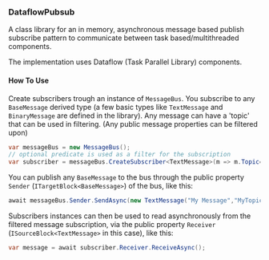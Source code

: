 
### DataflowPubsub 

A class library for an in memory, asynchronous message based publish subscribe pattern to communicate between task based/multithreaded components. 

The implementation uses Dataflow (Task Parallel Library) components.

#### How To Use

Create subscribers trough an instance of `MessageBus`. You subscribe to any `BaseMessage` derived type (a few basic types like `TextMessage` and `BinaryMessage` are defined in the library). Any message can have a 'topic' that can be used in filtering. (Any public message properties can be filtered upon)

```csharp
var messageBus = new MessageBus();
// optional predicate is used as a filter for the subscription
var subscriber = messageBus.CreateSubscriber<TextMessage>(m => m.Topic=="MyTopic"); 
```

You can publish any `BaseMessage` to the bus through the public property `Sender` (`ITargetBlock<BaseMessage>`) of the bus, like this:
```csharp
await messageBus.Sender.SendAsync(new TextMessage("My Message","MyTopic"));
```

Subscribers instances can then be used to read asynchronously from the filtered message subscription, via the public property `Receiver` (`ISourceBlock<TextMessage>` in this case), like this:

```csharp
var message = await subscriber.Receiver.ReceiveAsync();
```
